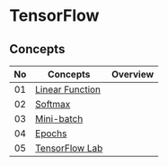 # TensorFlow

## Concepts
| No| Concepts | Overview |
| :---: | ----- | :---: |
|01|[Linear Function](linear_function.py)|
|02|[Softmax](softmax.py)
|03|[Mini-batch](mini_batch.py)
|04|[Epochs](epochs.py)
|05|[TensorFlow Lab](tensorflow-lab)